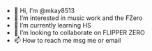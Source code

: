 - 👋 Hi, I’m @mkay8513
- 👀 I’m interested in music work and the FZero
- 🌱 I’m currently learning HS 
- 💞️ I’m looking to collaborate on FLIPPER ZERO
- 📫 How to reach me msg me or email 

<!---
mkay8513/mkay8513 is a ✨ special ✨ repository because its `README.md` (this file) appears on your GitHub profile.
You can click the Preview link to take a look at your changes.
--->
